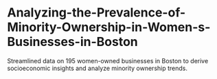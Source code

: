 # Analyzing-the-Prevalence-of-Minority-Ownership-in-Women-s-Businesses-in-Boston
Streamlined data on 195 women-owned businesses in Boston to derive socioeconomic insights and analyze minority ownership trends.
